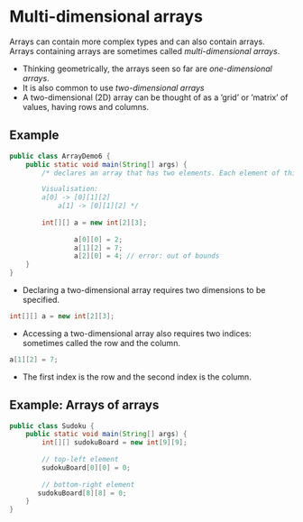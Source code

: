 # Multi-dimensional arrays

Arrays can contain more complex types and can also contain arrays.   
Arrays containing arrays are sometimes called *multi-dimensional arrays*.

- Thinking geometrically, the arrays seen so far are *one-dimensional arrays*.
- It is also common to use *two-dimensional arrays*
- A two-dimensional (2D) array can be thought of as a ’grid’ or ’matrix’ of values, having rows and columns.

## Example
```java
public class ArrayDemo6 {
	public static void main(String[] args) {
		/* declares an array that has two elements. Each element of this array is an array of three elements.

		Visualisation:
		a[0] -> [0][1][2]
	        a[1] -> [0][1][2] */
		
		int[][] a = new int[2][3];
		
                a[0][0] = 2;
                a[1][2] = 7;
                a[2][0] = 4; // error: out of bounds
	}
}
```
- Declaring a two-dimensional array requires two dimensions to be specified.
```java
int[][] a = new int[2][3];
```
- Accessing a two-dimensional array also requires two indices: sometimes called the row and the column.
```java
a[1][2] = 7;
```
- The first index is the row and the second index is the column.

## Example: Arrays of arrays
```java
public class Sudoku {
	public static void main(String[] args) {
		int[][] sudokuBoard = new int[9][9];
		
		// top-left element
	    sudokuBoard[0][0] = 0;
	    
	    // bottom-right element
	   sudokuBoard[8][8] = 0;
	}
}
```
